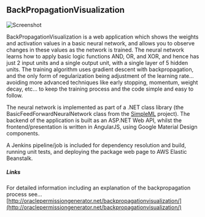 BackPropagationVisualization
---

![Screenshot](http://oraclepermissiongenerator.net/backpropagationvisualization/images/screenshot-small.png)

BackPropagationVisualization is a web application which shows the weights and activation values in a basic neural network, and allows you to observe changes in these values as the network is trained. The neural network learns how to apply basic logic functions AND, OR, and XOR, and hence has just 2 input units and a single output unit, with a single layer of 5 hidden units. The training algorithm uses gradient descent with backpropagation, and the only form of regularization being adjustment of the learning rate... avoiding more advanced techniques like early stopping, momentum, weight decay, etc... to keep the training process and the code simple and easy to follow.

The neural network is implemented as part of a .NET class library (the BasicFeedForwardNeuralNetwork class from the [SimpleML](https://github.com/alastairwyse/SimpleML/) project). The backend of the application is built as an ASP.NET Web API, whilst the frontend/presentation is written in AngularJS, using Google Material Design components.

A Jenkins pipeline/job is included for dependency resolution and build, running unit tests, and deploying the package web page to AWS Elastic Beanstalk.

##### Links

For detailed information including an explanation of the backpropagation process see...<br>
[http://oraclepermissiongenerator.net/backpropagationvisualization/](http://oraclepermissiongenerator.net/backpropagationvisualization/)